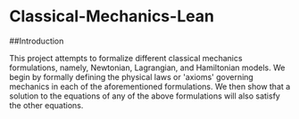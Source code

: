 # Classical-Mechanics-Lean

##Introduction 

This project attempts to formalize different classical mechanics formulations, namely, Newtonian, Lagrangian, and Hamiltonian models. We begin by formally defining the physical laws or 'axioms' governing mechanics in each of the aforementioned formulations. We then show that a solution to the equations of any of the above formulations will also satisfy the other equations. 